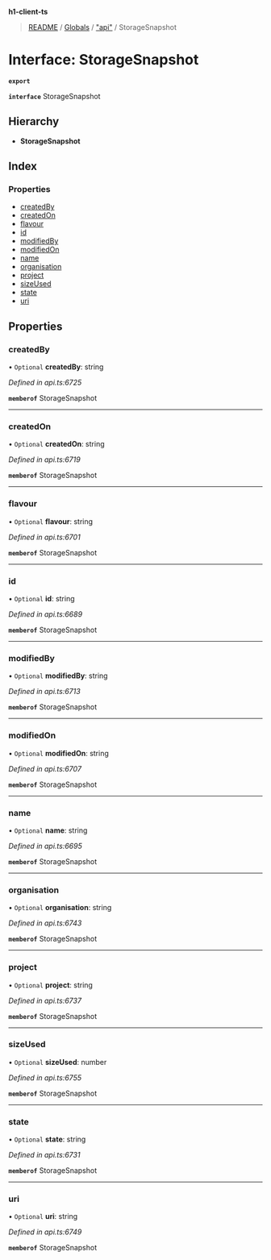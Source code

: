 **h1-client-ts**

> [README](../README.md) / [Globals](../globals.md) / ["api"](../modules/_api_.md) / StorageSnapshot

# Interface: StorageSnapshot

**`export`** 

**`interface`** StorageSnapshot

## Hierarchy

* **StorageSnapshot**

## Index

### Properties

* [createdBy](_api_.storagesnapshot.md#createdby)
* [createdOn](_api_.storagesnapshot.md#createdon)
* [flavour](_api_.storagesnapshot.md#flavour)
* [id](_api_.storagesnapshot.md#id)
* [modifiedBy](_api_.storagesnapshot.md#modifiedby)
* [modifiedOn](_api_.storagesnapshot.md#modifiedon)
* [name](_api_.storagesnapshot.md#name)
* [organisation](_api_.storagesnapshot.md#organisation)
* [project](_api_.storagesnapshot.md#project)
* [sizeUsed](_api_.storagesnapshot.md#sizeused)
* [state](_api_.storagesnapshot.md#state)
* [uri](_api_.storagesnapshot.md#uri)

## Properties

### createdBy

• `Optional` **createdBy**: string

*Defined in api.ts:6725*

**`memberof`** StorageSnapshot

___

### createdOn

• `Optional` **createdOn**: string

*Defined in api.ts:6719*

**`memberof`** StorageSnapshot

___

### flavour

• `Optional` **flavour**: string

*Defined in api.ts:6701*

**`memberof`** StorageSnapshot

___

### id

• `Optional` **id**: string

*Defined in api.ts:6689*

**`memberof`** StorageSnapshot

___

### modifiedBy

• `Optional` **modifiedBy**: string

*Defined in api.ts:6713*

**`memberof`** StorageSnapshot

___

### modifiedOn

• `Optional` **modifiedOn**: string

*Defined in api.ts:6707*

**`memberof`** StorageSnapshot

___

### name

• `Optional` **name**: string

*Defined in api.ts:6695*

**`memberof`** StorageSnapshot

___

### organisation

• `Optional` **organisation**: string

*Defined in api.ts:6743*

**`memberof`** StorageSnapshot

___

### project

• `Optional` **project**: string

*Defined in api.ts:6737*

**`memberof`** StorageSnapshot

___

### sizeUsed

• `Optional` **sizeUsed**: number

*Defined in api.ts:6755*

**`memberof`** StorageSnapshot

___

### state

• `Optional` **state**: string

*Defined in api.ts:6731*

**`memberof`** StorageSnapshot

___

### uri

• `Optional` **uri**: string

*Defined in api.ts:6749*

**`memberof`** StorageSnapshot
